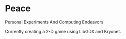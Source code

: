 Peace
=====

Personal Experiments And Computing Endeavors

Currently creating a 2-D game using LibGDX and Kryonet.
